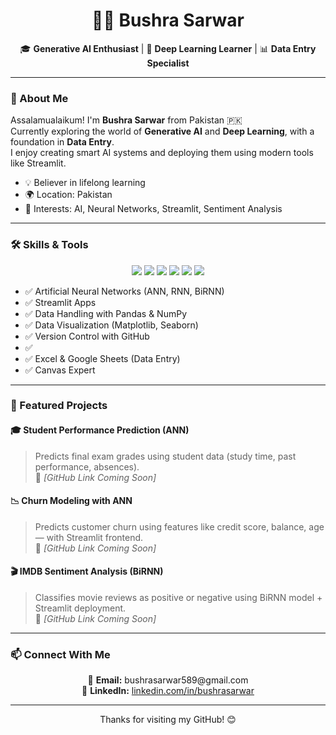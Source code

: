 <h1 align="center">👩‍💻 Bushra Sarwar</h1>
<p align="center">
  🎓 <b>Generative AI Enthusiast</b> | 🧠 <b>Deep Learning Learner</b> | 📊 <b>Data Entry Specialist</b>
</p>

---

### 🌟 About Me

Assalamualaikum! I'm **Bushra Sarwar** from Pakistan 🇵🇰  
Currently exploring the world of **Generative AI** and **Deep Learning**, with a foundation in **Data Entry**.  
I enjoy creating smart AI systems and deploying them using modern tools like Streamlit.  

- 💡 Believer in lifelong learning  
- 🌍 Location: Pakistan  
- 🧠 Interests: AI, Neural Networks, Streamlit, Sentiment Analysis

---

### 🛠️ Skills & Tools

<p align="center">
  <img src="https://img.shields.io/badge/Python-3776AB?style=for-the-badge&logo=python&logoColor=white"/>
  <img src="https://img.shields.io/badge/NumPy-013243?style=for-the-badge&logo=numpy&logoColor=white"/>
  <img src="https://img.shields.io/badge/Pandas-150458?style=for-the-badge&logo=pandas&logoColor=white"/>
  <img src="https://img.shields.io/badge/Streamlit-FF4B4B?style=for-the-badge&logo=streamlit&logoColor=white"/>
  <img src="https://img.shields.io/badge/Matplotlib-11557C?style=for-the-badge&logo=matplotlib&logoColor=white"/>
  <img src="https://img.shields.io/badge/GitHub-181717?style=for-the-badge&logo=github&logoColor=white"/>
</p>

- ✅ Artificial Neural Networks (ANN, RNN, BiRNN)  
- ✅ Streamlit Apps  
- ✅ Data Handling with Pandas & NumPy  
- ✅ Data Visualization (Matplotlib, Seaborn)  
- ✅ Version Control with GitHub
- ✅ 
- ✅ Excel & Google Sheets (Data Entry)
- ✅ Canvas Expert
  



---

### 📁 Featured Projects

#### 🎓 Student Performance Prediction (ANN)
> Predicts final exam grades using student data (study time, past performance, absences).  
> 🔗 *[GitHub Link Coming Soon]*

#### 📉 Churn Modeling with ANN
> Predicts customer churn using features like credit score, balance, age — with Streamlit frontend.  
> 🔗 *[GitHub Link Coming Soon]*

#### 🎬 IMDB Sentiment Analysis (BiRNN)
> Classifies movie reviews as positive or negative using BiRNN model + Streamlit deployment.  
> 🔗 *[GitHub Link Coming Soon]*

---

### 📫 Connect With Me

<p align="center">
  📧 <b>Email:</b> bushrasarwar589@gmail.com <br>
  🔗 <b>LinkedIn:</b> <a href="https://www.linkedin.com/in/bushrasarwar">linkedin.com/in/bushrasarwar</a>
</p>

---

<p align="center">Thanks for visiting my GitHub! 😊</p>
